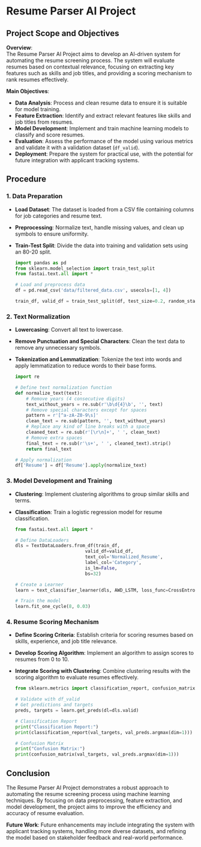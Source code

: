 # Resume Parser AI Project

## Project Scope and Objectives

**Overview**:  
The Resume Parser AI Project aims to develop an AI-driven system for automating the resume screening process. The system will evaluate resumes based on contextual relevance, focusing on extracting key features such as skills and job titles, and providing a scoring mechanism to rank resumes effectively.

**Main Objectives**:
- **Data Analysis**: Process and clean resume data to ensure it is suitable for model training.
- **Feature Extraction**: Identify and extract relevant features like skills and job titles from resumes.
- **Model Development**: Implement and train machine learning models to classify and score resumes.
- **Evaluation**: Assess the performance of the model using various metrics and validate it with a validation dataset (`df_valid`).
- **Deployment**: Prepare the system for practical use, with the potential for future integration with applicant tracking systems.

## Procedure

### 1. Data Preparation

- **Load Dataset**: The dataset is loaded from a CSV file containing columns for job categories and resume text.
- **Preprocessing**: Normalize text, handle missing values, and clean up symbols to ensure uniformity.
- **Train-Test Split**: Divide the data into training and validation sets using an 80-20 split.

    ```python
    import pandas as pd
    from sklearn.model_selection import train_test_split
    from fastai.text.all import *

    # Load and preprocess data
    df = pd.read_csv('data/filtered_data.csv', usecols=[1, 4])

    train_df, valid_df = train_test_split(df, test_size=0.2, random_state=42)
    ```

### 2. Text Normalization

- **Lowercasing**: Convert all text to lowercase.
- **Remove Punctuation and Special Characters**: Clean the text data to remove any unnecessary symbols.
- **Tokenization and Lemmatization**: Tokenize the text into words and apply lemmatization to reduce words to their base forms.

    ```python
    import re

    # Define text normalization function
    def normalize_text(text):
        # Remove years (4 consecutive digits)
        text_without_years = re.sub(r'\b\d{4}\b', '', text)
        # Remove special characters except for spaces
        pattern = r'[^a-zA-Z0-9\s]'
        clean_text = re.sub(pattern, '', text_without_years)
        # Replace any kind of line breaks with a space
        cleaned_text = re.sub(r'[\r\n]+', ' ', clean_text)
        # Remove extra spaces
        final_text = re.sub(r'\s+', ' ', cleaned_text).strip()
        return final_text

    # Apply normalization
    df['Resume'] = df['Resume'].apply(normalize_text)
    ```

### 3. Model Development and Training

- **Clustering**: Implement clustering algorithms to group similar skills and terms.
- **Classification**: Train a logistic regression model for resume classification.

    ```python
    from fastai.text.all import *

    # Define DataLoaders
    dls = TextDataLoaders.from_df(train_df,
                              valid_df=valid_df,
                              text_col='Normalized_Resume',
                              label_col='Category',
                              is_lm=False,
                              bs=32)

    # Create a Learner
    learn = text_classifier_learner(dls, AWD_LSTM, loss_func=CrossEntropyLossFlat(), metrics=[accuracy])

    # Train the model
    learn.fit_one_cycle(8, 0.03)
    ```

### 4. Resume Scoring Mechanism

- **Define Scoring Criteria**: Establish criteria for scoring resumes based on skills, experience, and job title relevance.
- **Develop Scoring Algorithm**: Implement an algorithm to assign scores to resumes from 0 to 10.
- **Integrate Scoring with Clustering**: Combine clustering results with the scoring algorithm to evaluate resumes effectively.

    ```python
    from sklearn.metrics import classification_report, confusion_matrix

    # Validate with df_valid
    # Get predictions and targets
    preds, targets = learn.get_preds(dl=dls.valid)

    # Classification Report
    print("Classification Report:")
    print(classification_report(val_targets, val_preds.argmax(dim=1)))

    # Confusion Matrix
    print("Confusion Matrix:")
    print(confusion_matrix(val_targets, val_preds.argmax(dim=1)))
    ```

## Conclusion

The Resume Parser AI Project demonstrates a robust approach to automating the resume screening process using machine learning techniques. By focusing on data preprocessing, feature extraction, and model development, the project aims to improve the efficiency and accuracy of resume evaluation.

**Future Work**: Future enhancements may include integrating the system with applicant tracking systems, handling more diverse datasets, and refining the model based on stakeholder feedback and real-world performance.


